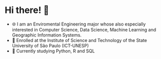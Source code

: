 # Hi there! 👋

- 🌐 I am an Enviromental Engineering major whose also especially interested in Computer Science, Data Science, Machine Learning and Geographic Information Systems.
- 📖 Enrolled at the Institute of Science and Technology of the State University of São Paulo (ICT-UNESP)
- 🐍 Currently studying Python, R and SQL
